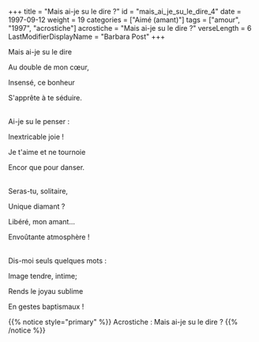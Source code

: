 +++
title = "Mais ai-je su le dire ?"
id = "mais_ai_je_su_le_dire_4"
date = 1997-09-12
weight = 19
categories = ["Aimé (amant)"]
tags = ["amour", "1997", "acrostiche"]
acrostiche = "Mais ai-je su le dire ?"
verseLength = 6
LastModifierDisplayName = "Barbara Post"
+++

Mais ai-je su le dire

Au double de mon cœur,

Insensé, ce bonheur

S'apprête à te séduire.

 \
Ai-je su le penser :

Inextricable joie !

Je t'aime et ne tournoie

Encor que pour danser.

 \
Seras-tu, solitaire,

Unique diamant ?

Libéré, mon amant...

Envoûtante atmosphère !

 \
Dis-moi seuls quelques mots :

Image tendre, intime;

Rends le joyau sublime

En gestes baptismaux !

{{% notice style="primary" %}}
Acrostiche : Mais ai-je su le dire ?
{{% /notice %}}
